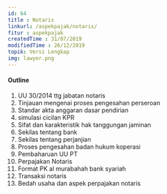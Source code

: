 ```yaml
---
id: 64
title : Notaris
linkurl: /aspekpajak/notaris/
fitur : aspekpajak
createdTime : 31/07/2019
modifiedTime : 26/12/2019
topik: Versi Lengkap
img: lawyer.png
---
```

#### Outline
1. UU 30/2014 ttg jabatan notaris
2. Tinjauan mengenai proses pengesahan perseroan
3. Standar akta anggaran dasar pendirian
4. simulasi cicilan KPR
5. Sifat dan karakteristik hak tanggungan jaminan
6. Sekilas tentang bank
7. Sekilas tentang perjanjian
8. Proses pengesahan badan hukum koperasi
9. Pembaharuan UU PT
10. Perpajakan Notaris
11. Format PK al murabahah bank syariah
12. Transaksi notaris
13. Bedah usaha dan aspek perpajakan notaris